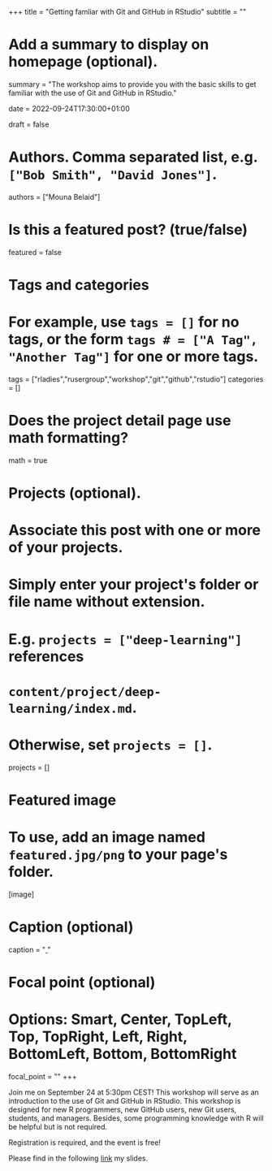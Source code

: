 +++
title = "Getting famliar with Git and GitHub in RStudio"
subtitle = ""

# Add a summary to display on homepage (optional).
summary = "The workshop aims to provide you with the basic skills to get familiar with the use of Git and GitHub in RStudio."

date = 2022-09-24T17:30:00+01:00

draft = false

# Authors. Comma separated list, e.g. `["Bob Smith", "David Jones"]`.
authors = ["Mouna Belaid"]

# Is this a featured post? (true/false)
featured = false


# Tags and categories
# For example, use `tags = []` for no tags, or the form `tags # = ["A Tag", "Another Tag"]` for one or more tags.
tags = ["rladies","rusergroup","workshop","git","github","rstudio"]
categories = []

# Does the project detail page use math formatting?
math = true

# Projects (optional).
#   Associate this post with one or more of your projects.
#   Simply enter your project's folder or file name without extension.
#   E.g. `projects = ["deep-learning"]` references 
#   `content/project/deep-learning/index.md`.
#   Otherwise, set `projects = []`.
projects = []

# Featured image
# To use, add an image named `featured.jpg/png` to your page's folder. 
[image]
  # Caption (optional)
  caption = "[ ]()"
  # Focal point (optional)
  # Options: Smart, Center, TopLeft, Top, TopRight, Left, Right, BottomLeft, Bottom, BottomRight
  focal_point = ""
+++

Join me on September 24 at 5:30pm CEST! This workshop will serve as an introduction to the use of Git and GitHub in RStudio. This workshop is designed for new R programmers, new GitHub users, new Git users, students, and managers. Besides, some programming knowledge with R will be helpful but is not required.

Registration is required, and the event is free!

Please find in the following [link](https://mounabelaid.github.io/Getting-familiar-with-the-use-of-git-and-github-in-rstudio/) my slides.


